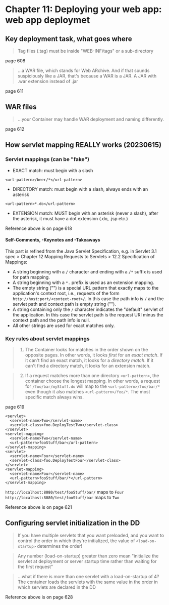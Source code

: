 # Chapter 11: Deploying your web app: web app deploymet
## Key deployment task, what goes where
> Tag files (.tag) must be inside "WEB-INF/tags" or a sub-directory

page 608

> ...a WAR file, which stands for Web ARchive. And if that sounds suspiciously like a JAR, that's because a WAR is a JAR. A JAR with .war extension instead of .jar

page 611

## WAR files
> ...your Container may handle WAR deployment and naming differently.

page 612

## How servlet mapping REALLY works (20230615)
### Servlet mappings (can be "fake")

* EXACT match: must begin with a slash

`<url-pattern>/beer/*</url-pattern>`

* DIRECTORY match: must begin with a slash, always ends with an asterisk

`<url-pattern>*.do</url-pattern>`

* EXTENSION match: MUST begin with an asterisk (never a slash), after the asterisk, it must have a dot extension (.do, .jsp etc.)

Reference above is on page 618

#### Self-Comments, -Keynotes and -Takeaways
This part is refined from the Java Servlet Specification, e.g. in Servlet 3.1 spec > Chapter 12 Mapping Requests to Servlets > 12.2 Specification of Mappings:

* A string beginning with a `/` character and ending with a `/*` suffix is used for path mapping.
* A string beginning with a `*.` prefix is used as an extension mapping.
* The empty string ("") is a special URL pattern that exactly maps to the application's context root, i.e., requests of the form `http://host:port/<context-root>/`. In this case the path info is `/` and the servlet path and context path is empty string ("").
* A string containing only the `/` character indicates the "default" servlet of the application. In this case the servlet path is the request URI minus the context path and the path info is null.
* All other strings are used for exact matches only. 

### Key rules about servlet mappings
> 1) The Container looks for matches in the order shown on the opposite pages. In other words, it looks *first* for an *exact match*. If it can't find an exact match, it looks for a *directory match*. If it can't find a directory match, it looks for an extension match.

> 2) If a request matches more than one directory `<url-pattern>`, the container choose the longest mapping. In other words, a request for `/foo/bar/myStuff.do` will map to the `<url-pattern>/foo/bar/*` even though it also matches `<url-pattern>/foo/*`. The most specific match always wins.

page 619

```
<servlet>
  <servlet-name>Two</servlet-name>
  <servlet-class>foo.DeployTestTwo</servlet-class>
</servlet> 
<servlet-mapping>
  <servlet-name>Two</servlet-name>
  <url-pattern>fooStuff/bar</url-pattern>
</servlet-mapping>
<servlet>
  <servlet-name>Four</servlet-name>
  <servlet-class>foo.DeployTestFour</servlet-class>
</servlet> 
<servlet-mapping>
  <servlet-name>Four</servlet-name>
  <url-pattern>fooStuff/bar/*</url-pattern>
</servlet-mapping>
```
`http://localhost:8080/test/fooStuff/bar/` maps to `Four`
`http://localhost:8080/test/fooStuff/bar` maps to `Two`

 
Reference above is on page 621

## Configuring servlet initialization in the DD
> If you have multiple servlets that you want preloaded, and you want to control the order in which they're initialized, the value of `<load-on-startup>` determines the order!

> Any number (load-on-startup) greater than zero mean "initialize the servlet at deployment or server startup time rather than waiting for the first request"

> ...what if there is more than one servlet with a load-on-startup of 4? The container loads the servlets with the same value in the order in which servlets are declared in the DD

Reference above is on page 628

